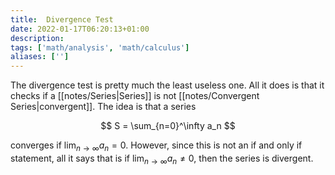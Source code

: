 ```yaml
---
title:  Divergence Test
date: 2022-01-17T06:20:13+01:00
description: 
tags: ['math/analysis', 'math/calculus']
aliases: ['']
---
```

The divergence test is pretty much the least useless one. All it does is that it checks if a [[notes/Series|Series]] is not [[notes/Convergent Series|convergent]]. The idea is that a series

$$
S = \sum_{n=0}^\infty a_n
$$

converges if $\lim_{n\to\infty} a_n = 0$. However, since this is not an if and only if statement, all it says that is if $\lim_{n\to\infty} a_n \neq 0$, then the series is divergent.
